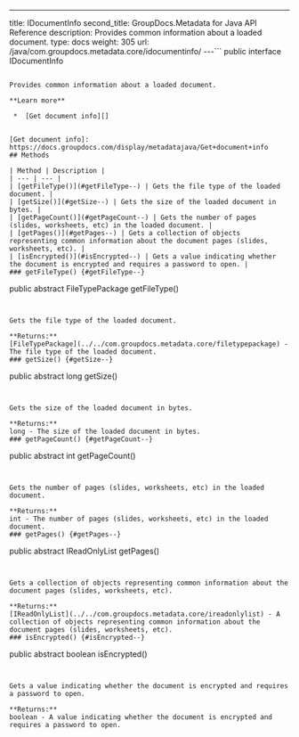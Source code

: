 ---
title: IDocumentInfo
second_title: GroupDocs.Metadata for Java API Reference
description: Provides common information about a loaded document.
type: docs
weight: 305
url: /java/com.groupdocs.metadata.core/idocumentinfo/
---```
public interface IDocumentInfo
```

Provides common information about a loaded document.

**Learn more**

 *  [Get document info][]


[Get document info]: https://docs.groupdocs.com/display/metadatajava/Get+document+info
## Methods

| Method | Description |
| --- | --- |
| [getFileType()](#getFileType--) | Gets the file type of the loaded document. |
| [getSize()](#getSize--) | Gets the size of the loaded document in bytes. |
| [getPageCount()](#getPageCount--) | Gets the number of pages (slides, worksheets, etc) in the loaded document. |
| [getPages()](#getPages--) | Gets a collection of objects representing common information about the document pages (slides, worksheets, etc). |
| [isEncrypted()](#isEncrypted--) | Gets a value indicating whether the document is encrypted and requires a password to open. |
### getFileType() {#getFileType--}
```
public abstract FileTypePackage getFileType()
```


Gets the file type of the loaded document.

**Returns:**
[FileTypePackage](../../com.groupdocs.metadata.core/filetypepackage) - The file type of the loaded document.
### getSize() {#getSize--}
```
public abstract long getSize()
```


Gets the size of the loaded document in bytes.

**Returns:**
long - The size of the loaded document in bytes.
### getPageCount() {#getPageCount--}
```
public abstract int getPageCount()
```


Gets the number of pages (slides, worksheets, etc) in the loaded document.

**Returns:**
int - The number of pages (slides, worksheets, etc) in the loaded document.
### getPages() {#getPages--}
```
public abstract IReadOnlyList<PageInfo> getPages()
```


Gets a collection of objects representing common information about the document pages (slides, worksheets, etc).

**Returns:**
[IReadOnlyList](../../com.groupdocs.metadata.core/ireadonlylist) - A collection of objects representing common information about the document pages (slides, worksheets, etc).
### isEncrypted() {#isEncrypted--}
```
public abstract boolean isEncrypted()
```


Gets a value indicating whether the document is encrypted and requires a password to open.

**Returns:**
boolean - A value indicating whether the document is encrypted and requires a password to open.
